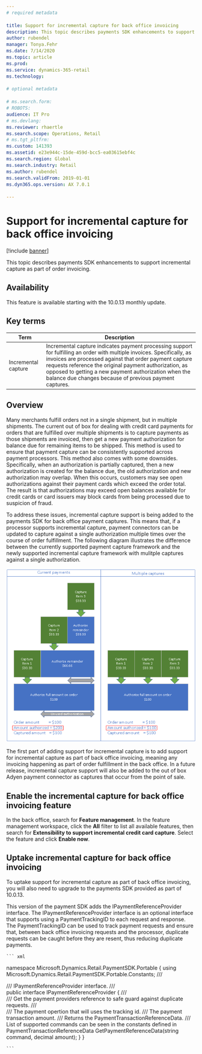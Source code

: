 ```yaml
---
# required metadata

title: Support for incremental capture for back office invoicing
description: This topic describes payments SDK enhancements to support incremental capture as part of order invoicing
author: rubendel
manager: Tonya.Fehr
ms.date: 7/14/2020
ms.topic: article
ms.prod: 
ms.service: dynamics-365-retail
ms.technology: 

# optional metadata

# ms.search.form: 
# ROBOTS: 
audience: IT Pro
# ms.devlang: 
ms.reviewer: rhaertle
ms.search.scope: Operations, Retail
# ms.tgt_pltfrm: 
ms.custom: 141393
ms.assetid: e23e944c-15de-459d-bcc5-ea03615ebf4c
ms.search.region: Global
ms.search.industry: Retail
ms.author: rubendel
ms.search.validFrom: 2019-01-01
ms.dyn365.ops.version: AX 7.0.1

---
```


# Support for incremental capture for back office invoicing

[!include [banner](../includes/banner.md)]

This topic describes payments SDK enhancements to support incremental capture as part of order invoicing.

## Availability

This feature is available starting with the 10.0.13 monthly update.

## Key terms

| Term | Description |
|---|---|
| Incremental capture | Incremental capture indicates payment processing support for fulfilling an order with multiple invoices. Specifically, as invoices are processed against that order payment capture requests reference the original payment authorization, as opposed to getting a new payment authorization when the balance due changes because of previous payment captures. |

## Overview

Many merchants fulfill orders not in a single shipment, but in multiple shipments. The current out of box for dealing with credit card payments for orders that are fulfilled over multiple shipments is to capture payments as those shipments are invoiced, then get a new payment authorization for balance due for remaining items to be shipped. This method is used to ensure that payment capture can be consistently supported across payment processors. This method also comes with some downsides. Specifically, when an authorization is partially captured, then a new authorization is created for the balance due, the old authorization and new authorization may overlap. When this occurs, customers may see open authorizations against their payment cards which exceed the order total. The result is that authorizations may exceed open balances available for credit cards or card issuers may block cards from being processed due to suspicion of fraud. 

To address these issues, incremental capture support is being added to the payments SDK for back office payment captures. This means that, if a processor supports incremental capture, payment connectors can be updated to capture against a single authorization multiple times over the course of order fulfillment. The following diagram illustrates the difference between the currently supported payment capture framework and the newly supported incremental capture framework with mulitple captures against a single authorization. 

![Current payment capture framework vs. Incremental capture](../dev-itpro/media/INC_DIFF.png)

The first part of adding support for incremental capture is to add support for incremental capture as part of back office invoicing, meaning any invoicing happening as part of order fulfillment in the back office. In a future release, incremental capture support will also be added to the out of box Adyen payment connector as captures that occur from the point of sale. 

## Enable the incremental capture for back office invoicing feature

In the back office, search for **Feature management**. In the feature management workspace, click the **All** filter to list all available features, then search for **Extensibility to support incremental credit card capture**. Select the feature and click **Enable now**. 

## Uptake incremental capture for back office invoicing

To uptake support for incremental capture as part of back office invoicing, you will also need to upgrade to the payments SDK provided as part of 10.0.13. 

This version of the payment SDK adds the IPaymentReferenceProvider interface. The IPaymentReferenceProvider interface is an optional interface that supports using a PaymentTrackingID to each request and response. The PaymentTrackingID can be used to track payment requests and ensure that, between back office invoicing requests and the processor, duplicate requests can be caught before they are resent, thus reducing duplicate payments. 

    ``` xml
namespace Microsoft.Dynamics.Retail.PaymentSDK.Portable
{
    using Microsoft.Dynamics.Retail.PaymentSDK.Portable.Constants;
    /// <summary>
    /// IPaymentReferenceProvider interface.
    /// </summary>
    public interface IPaymentReferenceProvider
    {
        /// <summary>
        /// Get the payment providers reference to safe guard against duplicate requests.
        /// </summary>
        /// <param name="command">The payment opertion that will uses the tracking id.</param>
        /// <param name="amount">The payment transaction amount.</param>
        /// <returns>Returns the PaymentTransactionReferenceData.</returns>
        /// <remarks>List of supported commands can be seen in the constants defined in <see cref="Microsoft.Dynamics.Retail.PaymentSDK.Portable.Constants.SupportedCorrelationCommands"/></remarks>
        PaymentTransactionReferenceData GetPaymentReferenceData(string command, decimal amount);
    }
}

    ```


